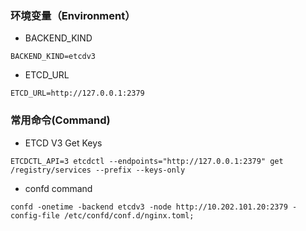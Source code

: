 ### 环境变量（Environment）

* BACKEND_KIND

```
BACKEND_KIND=etcdv3
```

* ETCD_URL

```
ETCD_URL=http://127.0.0.1:2379
```

### 常用命令(Command)

* ETCD V3 Get Keys

```
ETCDCTL_API=3 etcdctl --endpoints="http://127.0.0.1:2379" get /registry/services --prefix --keys-only
```

* confd command

```
confd -onetime -backend etcdv3 -node http://10.202.101.20:2379 -config-file /etc/confd/conf.d/nginx.toml;
```